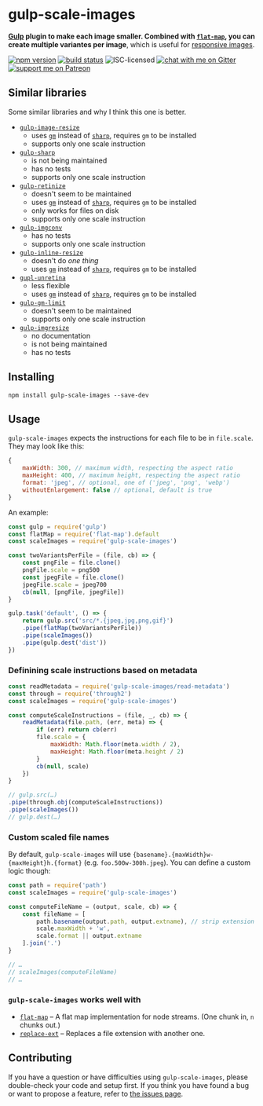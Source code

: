 # gulp-scale-images

**[Gulp](https://gulpjs.com) plugin to make each image smaller. Combined with [`flat-map`](https://npmjs.com/package/flat-map), you can create multiple variantes per image**, which is useful for [responsive images](https://developer.mozilla.org/en-US/docs/Learn/HTML/Multimedia_and_embedding/Responsive_images).

[![npm version](https://img.shields.io/npm/v/gulp-scale-images.svg)](https://www.npmjs.com/package/gulp-scale-images)
[![build status](https://api.travis-ci.org/derhuerst/gulp-scale-images.svg?branch=master)](https://travis-ci.org/derhuerst/gulp-scale-images)
![ISC-licensed](https://img.shields.io/github/license/derhuerst/gulp-scale-images.svg)
[![chat with me on Gitter](https://img.shields.io/badge/chat%20with%20me-on%20gitter-512e92.svg)](https://gitter.im/derhuerst)
[![support me on Patreon](https://img.shields.io/badge/support%20me-on%20patreon-fa7664.svg)](https://patreon.com/derhuerst)


## Similar libraries

Some similar libraries and why I think this one is better.

- [`gulp-image-resize`](https://www.npmjs.com/package/gulp-image-resize)
	- uses [`gm`](https://npmjs.com/package/gm) instead of [`sharp`](https://npmjs.com/package/sharp), requires `gm` to be installed
	- supports only one scale instruction
- [`gulp-sharp`](https://www.npmjs.com/package/gulp-sharp)
	- is not being maintained
	- has no tests
	- supports only one scale instruction
- [`gulp-retinize`](https://www.npmjs.com/package/gulp-retinize)
	- doesn't seem to be maintained
	- uses [`gm`](https://npmjs.com/package/gm) instead of [`sharp`](https://npmjs.com/package/sharp), requires `gm` to be installed
	- only works for files on disk
	- supports only one scale instruction
- [`gulp-imgconv`](https://www.npmjs.com/package/gulp-imgconv)
	- has no tests
	- supports only one scale instruction
- [`gulp-inline-resize`](https://www.npmjs.com/package/gulp-inline-resize)
	- doesn't do *one thing*
	- uses [`gm`](https://npmjs.com/package/gm) instead of [`sharp`](https://npmjs.com/package/sharp), requires `gm` to be installed
- [`gupl-unretina`](https://www.npmjs.com/package/gupl-unretina)
	- less flexible
	- uses [`gm`](https://npmjs.com/package/gm) instead of [`sharp`](https://npmjs.com/package/sharp), requires `gm` to be installed
- [`gulp-gm-limit`](https://www.npmjs.com/package/gulp-gm-limit)
	- doesn't seem to be maintained
	- supports only one scale instruction
- [`gulp-imgresize`](https://www.npmjs.com/package/gulp-imgresize)
	- no documentation
	- is not being maintained
	- has no tests


## Installing

```shell
npm install gulp-scale-images --save-dev
```


## Usage

`gulp-scale-images` expects the instructions for each file to be in `file.scale`. They may look like this:

```js
{
	maxWidth: 300, // maximum width, respecting the aspect ratio
	maxHeight: 400, // maximum height, respecting the aspect ratio
	format: 'jpeg', // optional, one of ('jpeg', 'png', 'webp')
	withoutEnlargement: false // optional, default is true
}
```

An example:

```js
const gulp = require('gulp')
const flatMap = require('flat-map').default
const scaleImages = require('gulp-scale-images')

const twoVariantsPerFile = (file, cb) => {
	const pngFile = file.clone()
	pngFile.scale = png500
	const jpegFile = file.clone()
	jpegFile.scale = jpeg700
	cb(null, [pngFile, jpegFile])
}

gulp.task('default', () => {
	return gulp.src('src/*.{jpeg,jpg,png,gif}')
	.pipe(flatMap(twoVariantsPerFile))
	.pipe(scaleImages())
	.pipe(gulp.dest('dist'))
})
```

### Definining scale instructions based on metadata

```js
const readMetadata = require('gulp-scale-images/read-metadata')
const through = require('through2')
const scaleImages = require('gulp-scale-images')

const computeScaleInstructions = (file, _, cb) => {
	readMetadata(file.path, (err, meta) => {
		if (err) return cb(err)
		file.scale = {
			maxWidth: Math.floor(meta.width / 2),
			maxHeight: Math.floor(meta.height / 2)
		}
		cb(null, scale)
	})
}

// gulp.src(…)
.pipe(through.obj(computeScaleInstructions))
.pipe(scaleImages())
// gulp.dest(…)
```

### Custom scaled file names

By default, `gulp-scale-images` will use `{basename}.{maxWidth}w-{maxHeight}h.{format}` (e.g. `foo.500w-300h.jpeg`). You can define a custom logic though:

```js
const path = require('path')
const scaleImages = require('gulp-scale-images')

const computeFileName = (output, scale, cb) => {
	const fileName = [
		path.basename(output.path, output.extname), // strip extension
		scale.maxWidth + 'w',
		scale.format || output.extname
	].join('.')
}

// …
// scaleImages(computeFileName)
// …
```

### `gulp-scale-images` works well with

- [`flat-map`](https://www.npmjs.com/package/flat-map) – A flat map implementation for node streams. (One chunk in, `n` chunks out.)
- [`replace-ext`](https://www.npmjs.com/package/replace-ext) – Replaces a file extension with another one.


## Contributing

If you have a question or have difficulties using `gulp-scale-images`, please double-check your code and setup first. If you think you have found a bug or want to propose a feature, refer to [the issues page](https://github.com/derhuerst/gulp-scale-images/issues).
